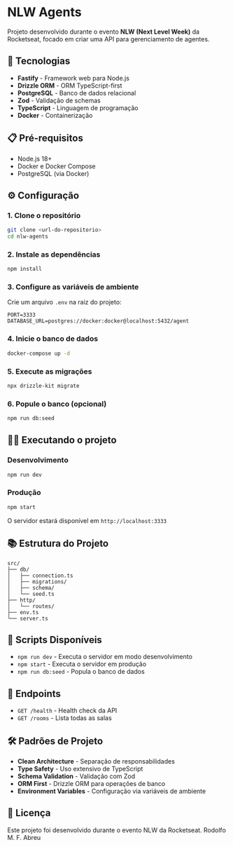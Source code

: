 # NLW Agents

Projeto desenvolvido durante o evento **NLW (Next Level Week)** da Rocketseat, focado em criar uma API para gerenciamento de agentes.

## 🚀 Tecnologias

- **Fastify** - Framework web para Node.js
- **Drizzle ORM** - ORM TypeScript-first
- **PostgreSQL** - Banco de dados relacional
- **Zod** - Validação de schemas
- **TypeScript** - Linguagem de programação
- **Docker** - Containerização

## 📋 Pré-requisitos

- Node.js 18+
- Docker e Docker Compose
- PostgreSQL (via Docker)

## ⚙️ Configuração

### 1. Clone o repositório

```bash
git clone <url-do-repositorio>
cd nlw-agents
```

### 2. Instale as dependências

```bash
npm install
```

### 3. Configure as variáveis de ambiente

Crie um arquivo `.env` na raiz do projeto:

```env
PORT=3333
DATABASE_URL=postgres://docker:docker@localhost:5432/agent
```

### 4. Inicie o banco de dados

```bash
docker-compose up -d
```

### 5. Execute as migrações

```bash
npx drizzle-kit migrate
```

### 6. Popule o banco (opcional)

```bash
npm run db:seed
```

## 🏃‍♂️ Executando o projeto

### Desenvolvimento

```bash
npm run dev
```

### Produção

```bash
npm start
```

O servidor estará disponível em `http://localhost:3333`

## 📚 Estrutura do Projeto

```
src/
├── db/
│   ├── connection.ts
│   ├── migrations/
│   ├── schema/
│   └── seed.ts
├── http/
│   └── routes/
├── env.ts
└── server.ts
```

## 🔧 Scripts Disponíveis

- `npm run dev` - Executa o servidor em modo desenvolvimento
- `npm start` - Executa o servidor em produção
- `npm run db:seed` - Popula o banco de dados

## 📖 Endpoints

- `GET /health` - Health check da API
- `GET /rooms` - Lista todas as salas

## 🛠️ Padrões de Projeto

- **Clean Architecture** - Separação de responsabilidades
- **Type Safety** - Uso extensivo de TypeScript
- **Schema Validation** - Validação com Zod
- **ORM First** - Drizzle ORM para operações de banco
- **Environment Variables** - Configuração via variáveis de ambiente

## 📝 Licença

Este projeto foi desenvolvido durante o evento NLW da Rocketseat.
Rodolfo M. F. Abreu
